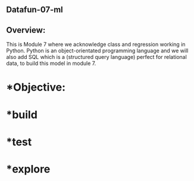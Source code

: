 ## Datafun-07-ml

##  Overview:
This is Module 7 where we acknowledge class and regression working in Python.  Python is an object-orientated programming language and we will also add SQL which is a (structured query language) perfect for relational data, to build this model in module 7. 

# *Objective:
# *build 
# *test 
# *explore 
